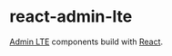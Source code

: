 # react-admin-lte

[Admin LTE][adminlte] components build with [React][react].

[adminlte]: https://almsaeedstudio.com/preview
[react]: http://facebook.github.io/react/

